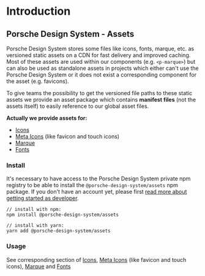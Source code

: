 # Introduction

## Porsche Design System - Assets
Porsche Design System stores some files like icons, fonts, marque, etc. as versioned static assets on a CDN for fast delivery and improved caching. 
Most of these assets are used within our components (e.g. `<p-marque>`) but can also be used as standalone assets in projects which either can't use the Porsche Design System or it does not exist a corresponding component for the asset (e.g. favicons).

To give teams the possibility to get the versioned file paths to these static assets we provide an asset package which contains **manifest files** (not the assets itself) to easily reference to our global asset files.

**Actually we provide assets for:**
- [Icons](assets/icons)
- [Meta Icons](assets/meta-icons) (like favicon and touch icons)
- [Marque](assets/marque)
- [Fonts](assets/fonts)

### Install
It's necessary to have access to the Porsche Design System private npm registry to be able to install the `@porsche-design-system/assets` npm package. 
If you don't have an account yet, please first [read more about getting started as developer](start-coding/introduction).

```shell
// install with npm:
npm install @porsche-design-system/assets

// install with yarn:
yarn add @porsche-design-system/assets
```

### Usage
See corresponding section of [Icons](assets/icons), [Meta Icons](assets/meta-icons) (like favicon and touch icons), [Marque](assets/marque) and [Fonts](assets/fonts)